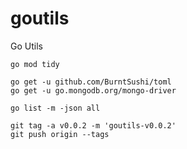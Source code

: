 # goutils

Go Utils



```shell
go mod tidy

go get -u github.com/BurntSushi/toml
go get -u go.mongodb.org/mongo-driver

go list -m -json all
```

```shell
git tag -a v0.0.2 -m 'goutils-v0.0.2'
git push origin --tags
```
